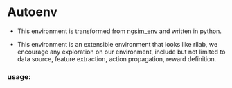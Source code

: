 # Autoenv

- This environment is transformed from [ngsim_env](https://raw.githubusercontent.com/sisl/ngsim_env) and written in python.

- This environment is an extensible environment that looks like rllab, we encourage any exploration on our environment, include but not limited to 
data source, feature extraction, action propagation, reward definition.

### usage:



